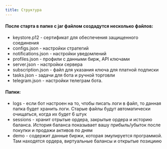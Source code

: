```yaml
---
title: Структура
---
```


#### После старта в папке с jar файлом создадутся несколько файлов:

- keystore.p12 - сертификат для обеспечения защищенного соединения
- configs.json - настройки стратегий
- notifications.json - настройки уведомлений
- profiles.json - профили с данными бирж, API ключами
- server.json - настройки сервера
- subscription.json - файл для указания ключа для платной подписки
- tasks.json - задачи для бота и ручной торговли
- telegram.json - настройки телеграм бота.

#### Папки:

- logs - если бот настроен на то, чтобы писать логи в файл, то данная папка будет хранить логи. Старые файлы будут автоматически очищаться, когда их будет 6 штук
- sessions - хранит отрытые ордера, закрытые ордера и историю баланса. История баланса показывает вашу прибыль/убыток после покупки и продажи активов по дням
- demo - содержит данные биржи, которая эмулируется программой. Там находятся ордера, виртуальные балансы и открытые позициию
